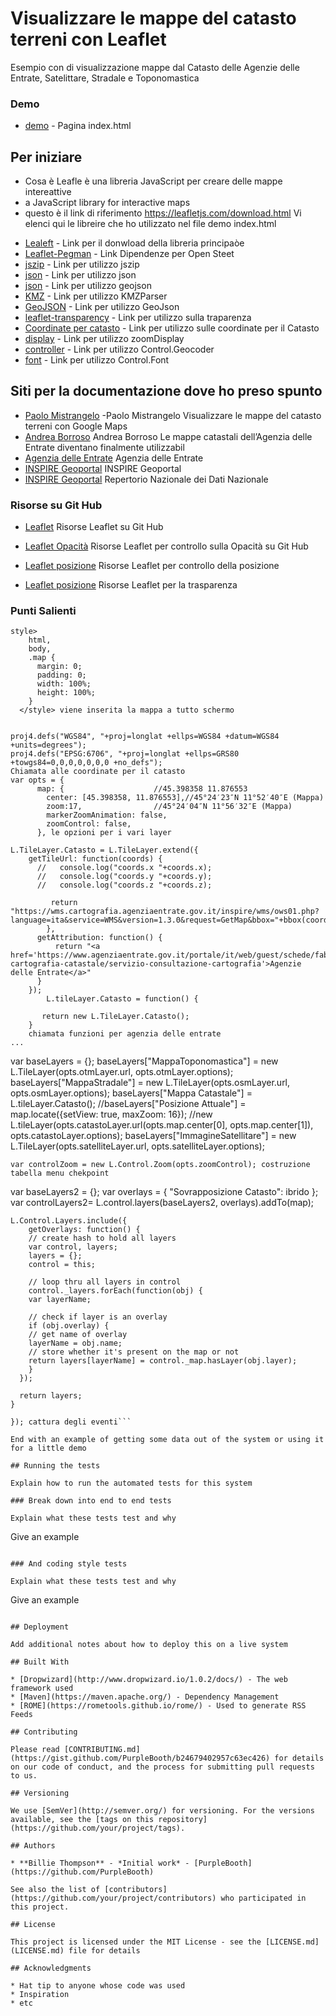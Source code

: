 # Visualizzare le mappe del catasto terreni con Leaflet 

Esempio con di visualizzazione mappe dal Catasto delle Agenzie delle Entrate, Satelittare, Stradale e Toponomastica


### Demo 
* [demo](https://saresingianni.github.io/leaflet_catasto/) - Pagina index.html


## Per iniziare

- Cosa è Leafle è una libreria  JavaScript per creare delle mappe intereattive
- a JavaScript library for interactive maps
- questo è il link di riferimento https://leafletjs.com/download.html
Vi elenci qui le libreire che ho utilizzato nel file demo index.html
* [Lealeft](https://leafletjs.com/download.html) - Link per il donwload della libreria principaòe
* [Leaflet-Pegman](https://unpkg.com/leaflet-pegman@0.0.8/leaflet-pegman.css) - Link Dipendenze per Open Steet
* [jszip](https://unpkg.com/jszip@3.1.5/dist/jszip.min.js) - Link per utilizzo jszip
* [json](https://unpkg.com/togeojson@0.16.0/togeojson.js) - Link per utilizzo json
* [json](https://unpkg.com/geojson-vt@3.0.0/geojson-vt.js) - Link per utilizzo geojson
* [KMZ](https://unpkg.com/leaflet-kmz@0.0.6/libs/KMZParser.js) - Link per utilizzo KMZParser
* [GeoJSON](https://unpkg.com/leaflet-kmz@0.0.6/libs/GridLayer.GeoJSON.js) - Link per utilizzo GeoJson
* [leaflet-transparency](https://unpkg.com/leaflet-transparency@0.0.3/leaflet-transparency.js) - Link per utilizzo sulla traparenza
* [Coordinate per catasto](https://cdnjs.cloudflare.com/ajax/libs/proj4js/2.6.2/proj4-src.min.js ) - Link per utilizzo sulle coordinate per il Catasto
* [display](dist/leaflet.zoomdisplay-src.js) - Link per utilizzo zoomDisplay
* [controller](dist/dist/Control.Geocoder.js) - Link per utilizzo Control.Geocoder
* [font](https://maxcdn.bootstrapcdn.com/font-awesome/4.7.0/css/font-awesome.min.css) - Link per utilizzo Control.Font


## Siti per la documentazione dove ho preso spunto
* [Paolo Mistrangelo](https://medium.com/@p.mistrangelo/visualizzare-le-mappe-del-catasto-terreni-con-google-maps-473a44872962 ) -Paolo Mistrangelo Visualizzare le mappe del catasto terreni con Google Maps
* [Andrea Borroso](https://medium.com/tantotanto/le-mappa-castali-diventano-finalmente-utilizzabili-821db2f84533) Andrea Borroso
Le mappe catastali dell’Agenzia delle Entrate diventano finalmente utilizzabil
* [Agenzia delle Entrate](https://geoportale.cartografia.agenziaentrate.gov.it/age-inspire/srv/ita/catalog.search#/home) Agenzia delle Entrate
* [INSPIRE Geoportal](https://inspire-geoportal.ec.europa.eu/) INSPIRE Geoportal
* [INSPIRE Geoportal](https://geodati.gov.it/geoportale/) Repertorio Nazionale dei Dati Nazionale

### Risorse su Git Hub

* [Leaflet](https://github.com/Leaflet/Leaflet) Risorse Leaflet su Git Hub

* [Leaflet Opacità](https://github.com/dayjournal/Leaflet.Control.Opacity) Risorse Leaflet per controllo sulla Opacità su Git Hub
* [Leaflet posizione](https://github.com/domoritz/leaflet-locatecontrol) Risorse Leaflet per controllo della posizione

* [Leaflet posizione](https://github.com/Raruto/leaflet-transparency) Risorse Leaflet per la trasparenza

### Punti Salienti

```
style>
    html,
    body,
    .map {
      margin: 0;
      padding: 0;
      width: 100%;
      height: 100%;
    }
  </style> viene inserita la mappa a tutto schermo
```

```

proj4.defs("WGS84", "+proj=longlat +ellps=WGS84 +datum=WGS84 +units=degrees");
proj4.defs("EPSG:6706", "+proj=longlat +ellps=GRS80 +towgs84=0,0,0,0,0,0,0 +no_defs");
Chiamata alle coordinate per il catasto
var opts = {
      map: {                    //45.398358 11.876553﻿
        center: [45.398358, 11.876553],//45°24′23″N 11°52′40″E (Mappa)
        zoom:17,                //45°24′04″N 11°56′32″E (Mappa)
        markerZoomAnimation: false,
        zoomControl: false,
      }, le opzioni per i vari layer
```
```
L.TileLayer.Catasto = L.TileLayer.extend({
    getTileUrl: function(coords) {
      //   console.log("coords.x "+coords.x);
      //   console.log("coords.y "+coords.y);
      //   console.log("coords.z "+coords.z);
         
         return "https://wms.cartografia.agenziaentrate.gov.it/inspire/wms/ows01.php?language=ita&service=WMS&version=1.3.0&request=GetMap&bbox="+bbox(coords.x,coords.y,coords.z)+"&crs=EPSG:6706&width=256&height=256&layers=province,CP.CadastralZoning,acque,CP.CadastralParcel,fabbricati,codice_plla,simbolo_graffa&styles=default&format=image/png&DPI=96&map_resolution=96&format_options=dpi:96&transparent=true"
        },
      getAttribution: function() {
          return "<a href='https://www.agenziaentrate.gov.it/portale/it/web/guest/schede/fabbricatiterreni/consultazione-cartografia-catastale/servizio-consultazione-cartografia'>Agenzie delle Entrate</a>"
      }
    });
        L.tileLayer.Catasto = function() {
  
       return new L.TileLayer.Catasto();
    }
    chiamata funzioni per agenzia delle entrate
...
```
   var baseLayers = {};
    baseLayers["MappaToponomastica"] = new L.TileLayer(opts.otmLayer.url, opts.otmLayer.options);
    baseLayers["MappaStradale"] = new L.TileLayer(opts.osmLayer.url, opts.osmLayer.options);
    baseLayers["Mappa Catastale"] = L.tileLayer.Catasto();
   //baseLayers["Posizione Attuale"] = map.locate({setView: true, maxZoom: 16});
   //new L.tileLayer(opts.catastoLayer.url(opts.map.center[0], opts.map.center[1]), opts.catastoLayer.options);
    baseLayers["ImmagineSatellitare"] = new L.TileLayer(opts.satelliteLayer.url, opts.satelliteLayer.options);
 
    var controlZoom = new L.Control.Zoom(opts.zoomControl); costruzione tabella menu chekpoint
  var baseLayers2 = {};
    var overlays = {
    "Sovrapposizione Catasto": ibrido
    };
    var controlLayers2= L.control.layers(baseLayers2, overlays).addTo(map);

    L.Control.Layers.include({
        getOverlays: function() {
        // create hash to hold all layers
        var control, layers;
        layers = {};
        control = this;

        // loop thru all layers in control
        control._layers.forEach(function(obj) {
        var layerName;

        // check if layer is an overlay
        if (obj.overlay) {
        // get name of overlay
        layerName = obj.name;
        // store whether it's present on the map or not
        return layers[layerName] = control._map.hasLayer(obj.layer);
        }
      });

      return layers;
    }
    
    }); cattura degli eventi```

```
End with an example of getting some data out of the system or using it for a little demo

## Running the tests

Explain how to run the automated tests for this system

### Break down into end to end tests

Explain what these tests test and why

```
Give an example
```

### And coding style tests

Explain what these tests test and why

```
Give an example
```

## Deployment

Add additional notes about how to deploy this on a live system

## Built With

* [Dropwizard](http://www.dropwizard.io/1.0.2/docs/) - The web framework used
* [Maven](https://maven.apache.org/) - Dependency Management
* [ROME](https://rometools.github.io/rome/) - Used to generate RSS Feeds

## Contributing

Please read [CONTRIBUTING.md](https://gist.github.com/PurpleBooth/b24679402957c63ec426) for details on our code of conduct, and the process for submitting pull requests to us.

## Versioning

We use [SemVer](http://semver.org/) for versioning. For the versions available, see the [tags on this repository](https://github.com/your/project/tags). 

## Authors

* **Billie Thompson** - *Initial work* - [PurpleBooth](https://github.com/PurpleBooth)

See also the list of [contributors](https://github.com/your/project/contributors) who participated in this project.

## License

This project is licensed under the MIT License - see the [LICENSE.md](LICENSE.md) file for details

## Acknowledgments

* Hat tip to anyone whose code was used
* Inspiration
* etc

